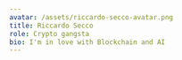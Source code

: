 ```yaml
---
avatar: /assets/riccardo-secco-avatar.png
title: Riccardo Secco
role: Crypto gangsta
bio: I'm in love with Blockchain and AI
---
```


